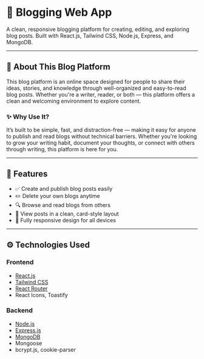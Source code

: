 # 📝 Blogging Web App

A clean, responsive blogging platform for creating, editing, and exploring blog posts. Built with React.js, Tailwind CSS, Node.js, Express, and MongoDB.

---

## 📖 About This Blog Platform

This blog platform is an online space designed for people to share their ideas, stories, and knowledge through well-organized and easy-to-read blog posts. Whether you're a writer, reader, or both — this platform offers a clean and welcoming environment to explore content.

### ✨ Why Use It?

It’s built to be simple, fast, and distraction-free — making it easy for anyone to publish and read blogs without technical barriers. Whether you're looking to grow your writing habit, document your thoughts, or connect with others through writing, this platform is here for you.

---

## 🔑 Features

- ✅ Create and publish blog posts easily
- ✏️ Delete your own blogs anytime
- 🔍 Browse and read blogs from others
- 🧱 View posts in a clean, card-style layout
- 📱 Fully responsive design for all devices

---

## ⚙️ Technologies Used

### Frontend

- [React.js](https://reactjs.org/)
- [Tailwind CSS](https://tailwindcss.com/)
- [React Router](https://reactrouter.com/)
- React Icons, Toastify

### Backend

- [Node.js](https://nodejs.org/)
- [Express.js](https://expressjs.com/)
- [MongoDB](https://www.mongodb.com/)
- Mongoose
- bcrypt.js, cookie-parser



